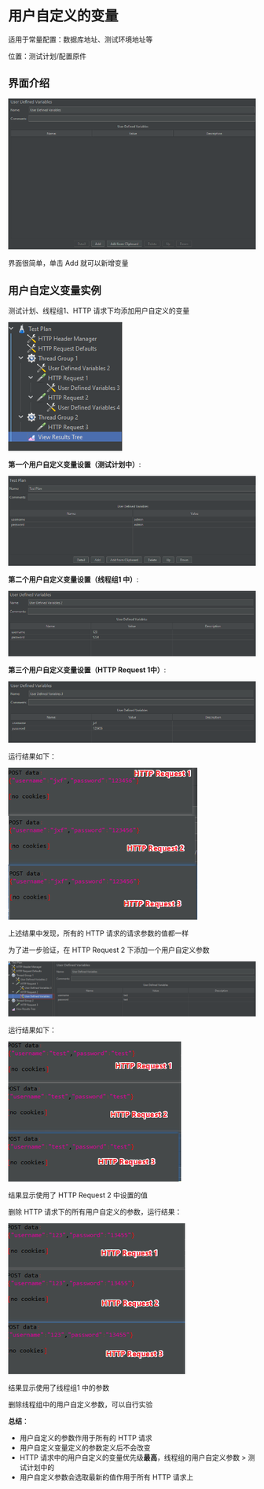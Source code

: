 # 用户自定义的变量

适用于常量配置：数据库地址、测试环境地址等

位置：测试计划/配置原件

## 界面介绍

![userdefault](./images/userdefault1.png)

界面很简单，单击 Add 就可以新增变量

## 用户自定义变量实例

测试计划、线程组1、HTTP 请求下均添加用户自定义的变量

![user](./images/userdefault2.png)

**第一个用户自定义变量设置（测试计划中）**:

![user](./images/userdefault3.png)

**第二个用户自定义变量设置（线程组1 中）**:

![user](./images/userdefault4.png)

**第三个用户自定义变量设置（HTTP Request 1中）**:

![user](./images/userdefault5.png)

运行结果如下：

![userdefault](./images/userdefault6.png)

上述结果中发现，所有的 HTTP 请求的请求参数的值都一样

为了进一步验证，在 HTTP Request 2 下添加一个用户自定义参数

![user](./images/userdefault7.png)

 运行结果如下： 

![user](./images/userdefault8.png)

结果显示使用了 HTTP Request 2 中设置的值

删除 HTTP 请求下的所有用户自定义的参数，运行结果：

![user](./images/userdefault9.png)

结果显示使用了线程组1 中的参数

删除线程组中的用户自定义参数，可以自行实验

**总结**：

+ 用户自定义的参数作用于所有的 HTTP 请求
+ 用户自定义变量定义的参数定义后不会改变
+ HTTP 请求中的用户自定义的变量优先级**最高**，线程组的用户自定义参数 > 测试计划中的
+ 用户自定义参数会选取最新的值作用于所有 HTTP 请求上

